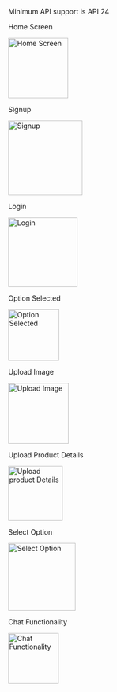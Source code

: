 
Minimum API support is API 24

Home Screen

<img width="121" alt="Home Screen" src="https://user-images.githubusercontent.com/61599437/80923521-b3b86280-8d5a-11ea-8c67-ce2af21e05d1.PNG">

Signup

<img width="150" alt="Signup" src="https://user-images.githubusercontent.com/61599437/80923713-a3ed4e00-8d5b-11ea-9415-4e72ac09e6d1.PNG">

Login

<img width="140" alt="Login" src="https://user-images.githubusercontent.com/61599437/80923732-bcf5ff00-8d5b-11ea-8f98-7248c1b313ae.PNG">

Option Selected

<img width="103" alt="Option Selected" src="https://user-images.githubusercontent.com/61599437/80923753-ddbe5480-8d5b-11ea-855b-c7c80f28ce66.PNG">

Upload Image

<img width="122" alt="Upload Image" src="https://user-images.githubusercontent.com/61599437/80923777-02b2c780-8d5c-11ea-9236-f4c258abb576.PNG">

Upload Product Details

<img width="110" alt="Upload product Details" src="https://user-images.githubusercontent.com/61599437/80923796-1fe79600-8d5c-11ea-9ff7-56756a512093.PNG">

Select Option

<img width="136" alt="Select Option" src="https://user-images.githubusercontent.com/61599437/80923808-3130a280-8d5c-11ea-9786-8198ac103baa.PNG">

Chat Functionality

<img width="102" alt="Chat Functionality" src="https://user-images.githubusercontent.com/61599437/80923819-41e11880-8d5c-11ea-92bb-5fb90f4d320a.PNG">
